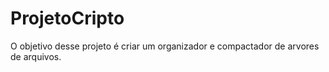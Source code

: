 # ProjetoCripto

O objetivo desse projeto é criar um organizador e compactador de arvores de arquivos.
